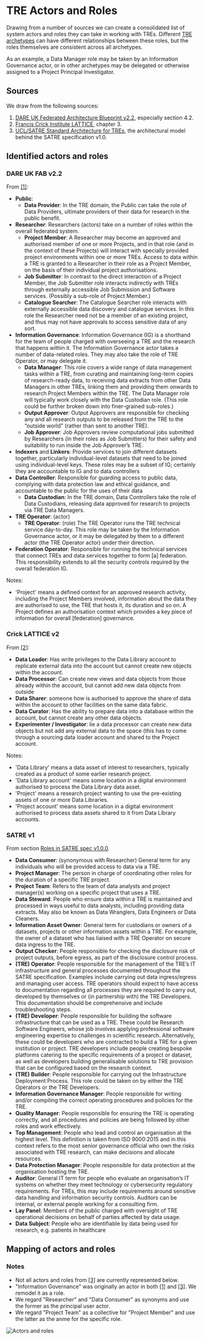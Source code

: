 # TRE Actors and Roles

Drawing from a number of sources we can create a consolidated list of system actors and roles they 
can take in working with TREs. Different [TRE archetypes]() can have different relationships between
these roles, but the roles themselves are consistent across all archetypes.

As an example, a Data Manager role may be taken by an Information Governance actor, or in other archetypes
may be delegated or otherwise assigned to a Project Principal Investigator.

## Sources

We draw from the following sources:

 1. [](#ref-1) [DARE UK Federated Architecture Blueprint v2.2](https://zenodo.org/records/14192786), especially section 4.2.
 2. [](#ref-2) [Francis Crick Institute LATTICE](https://doi.org/10.25418/crick.28759961.v2), chapter 3.
 3. [](#ref-3) [UCL/SATRE Standard Architecture for TREs](https://zenodo.org/records/10053383), the architectural model behind the SATRE specification v1.0.

## Identified actors and roles

### DARE UK FAB v2.2

From [[1]](#ref-1):

 * **Public**: 
   * **Data Provider**: In the TRE domain, the Public can take the role of Data Providers, ultimate providers 
	of their data for research in the public benefit.
 * **Researcher**: Researchers (actors) take on a number of roles within the overall federated system.
   * **Project Member**: A Researcher may become an approved and authorised member of one or more Projects, and 
	in that role (and in the context of these Projects) will interact with specially provided project 
	environments within one or more TREs. Access to data within a TRE is granted to a Researcher in their 
	role as a Project Member, on the basis of their individual project authorisations. 
   * **Job Submitter**: In contrast to the direct interaction of a Project Member, the Job Submitter role 
	interacts indirectly with TREs through externally accessible Job Submission and Software services.
	(Possibly a sub-role of Project Member.)  
   * **Catalogue Searcher**: The Catalogue Searcher role interacts with externally accessible data discovery 
	and catalogue services. In this role the Researcher need not be a member of an existing project, 
	and thus may not have approvals to access sensitive data of any sort. 
 * **Information Governance**: Information Governance (IG) is a shorthand for the team of people charged with 
	overseeing a TRE and the research that happens within it. The Information Governance actor takes 
	a number of data-related roles. They may also take the role of TRE Operator, or may delegate it.
   * **Data Manager**: This role covers a wide range of data management tasks within a TRE, from curating 
	and maintaining long-term copies of research-ready data, to receiving data extracts from other 
	Data Managers in other TREs, linking them and providing them onwards to research Project Members 
	within the TRE. The Data Manager role will typically work closely with the Data Custodian role. 
	(This role could be further broken down into finer-grained sub-roles.)
   * **Output Approver**: Output Approvers are responsible for checking any and all research outputs 
	to be released from the TRE to the “outside world” (rather than sent to another TRE). 
   * **Job Approver**: Job Approvers review computational jobs submitted by Researchers 
	(in their roles as Job Submitters) for their safety and suitability to run inside the Job Approver’s TRE.
 * **Indexers** and **Linkers**: Provide services to join different datasets together, particularly 
	individual-level datasets that need to be joined using individual-level keys. These roles may be a 
	subset of IG; certainly they are accountable to IG and to data controllers
* **Data Controller**: Responsible for guarding access to public data, complying with data protection 
	law and ethical guidance, and accountable to the public for the uses of their data
  * **Data Custodian**: In the TRE domain, Data Controllers take the role of Data Custodians, releasing 
	data approved for research to projects via TRE Data Managers. 
* **TRE Operator**: (actor) 
   * **TRE Operator**: (role) The TRE Operator runs the TRE technical service day-to-day. 
	This role may be taken by the Information Governance actor, or it may be delegated by them 
	to a different actor (the TRE Operator actor) under their direction. 
* **Federation Operator**: Responsible for running the technical services that connect TREs and 
	data services together to form \[a\] federation. This responsibility extends to all the security 
	controls required by the overall federation IG.


Notes:
 * 'Project' means a defined context for an approved research activity, including the Project Members involved, 
	information about the data they are authorised to use, the TRE that hosts it, its duration and so on. 
	A Project defines an authorisation context which provides a key piece of information for overall 
	\[federation\] governance.


### Crick LATTICE v2

From [[2]](#ref-2):

 * **Data Loader**: Has write privileges to the Data Library account to replicate 
	external data into the account but cannot create new objects within the 
	account. 
 * **Data Processor**: Can create new views and data objects from those already 
	within the account, but cannot add new data objects from outside 
 * **Data Sharer**: someone how is authorised to approve the share of data within the 
	account to other facilities on the same data fabric.
 * **Data Curator**: Has the ability to prepare data into a database within the 
	account, but cannot create any other data objects. 
 * **Experimenter / Investigator**: lie a data processor can create new data objects 
	but not add any external data to the space (this has to come through a sourcing 
	data loader account and shared to the Project account. 

Notes:
 * 'Data Library' means a data asset of interest to researchers, typically created as a 
	product of some earlier research project.
 * 'Data Library account' means some location in a digital environment authorised to process
	the Data Library data asset.
 * 'Project' means a research project wanting to use the pre-existing assets of one or more Data Libraries.
 * 'Project account' means some location in a digital environment authorised to process data assets
	shared to it from Data Library accounts.

### SATRE v1

From section [Roles in SATRE spec v1.0.0](https://satre-specification.readthedocs.io/en/latest/roles.html).

 * **Data Consumer**: (synonymous with Researcher) General term for any individuals who will be provided 
	access to data via a TRE.
 * **Project Manager**: The person in charge of coordinating other roles for the duration of a specific TRE project. 
 * **Project Team**: Refers to the team of data analysts and project manager(s) working on a specific project 
	that uses a TRE.
 * **Data Steward**: People who ensure data within a TRE is maintained and processed in ways useful to 
	data analysts, including providing data extracts. May also be known as Data Wranglers, Data Engineers or 
	Data Cleaners.
 * **Information Asset Owner**: General term for custodians or owners of a datasets, projects or other 
	information assets within a TRE. For example, the owner of a dataset who has liaised with a 
	TRE Operator on secure data ingress to the TRE.
 * **Output Checker**: People responsible for checking the disclosure risk of project outputs, before egress, 
	as part of the disclosure control process. 
 * **(TRE) Operator**: People responsible for the management of the TRE’s IT infrastructure and general processes 
	documented throughout the SATRE specification. Examples include carrying out data ingress/egress 
	and managing user access. TRE operators should expect to have access to documentation regarding all 
	processes they are required to carry out, developed by themselves or (in partnership with) the 
	TRE Developers. This documentation should be comprehensive and include troubleshooting steps.
 * **(TRE) Developer**: People responsible for building the software infrastructure that can be used as a TRE. 
	These could be Research Software Engineers, whose job involves applying professional software 
	engineering expertise to challenges in scientific research. Alternatively, these could be developers 
	who are contracted to build a TRE for a given institution or project. TRE developers include people 
	creating bespoke platforms catering to the specific requirements of a project or dataset, as well 
	as developers building generalisable solutions to TRE provision that can be configured based on 
	the research context.
 * **(TRE) Builder**: People responsible for carrying out the Infrastructure Deployment Process. This role 
	could be taken on by either the TRE Operators or the TRE Developers.
 * **Information Governance Manager**: People responsible for writing and/or compiling the correct operating 
	procedures and policies for the TRE.
 * **Quality Manager**: People responsible for ensuring the TRE is operating correctly, and all procedures 
	and policies are being followed by other roles and work effectively.
 * **Top Management**: People who lead and control an organisation at the highest level. 
	This definition is taken from ISO 9000:2015 and in this context refers to the most senior 
	governance official who own the risks associated with TRE research, can make decisions and 
	allocate resources.
 * **Data Protection Manager**: People responsible for data protection at the organisation hosting the TRE.
 * **Auditor**: General IT term for people who evaluate an organisation’s IT systems on whether they meet 
	technology or cybersecurity regulatory requirements. For TREs, this may include requirements around 
	sensitive data handling and information security controls. Auditors can be internal, or external 
	people working for a consulting firm.
 * **Lay Panel**: Members of the public charged with oversight of TRE operational decisions on behalf of 
	parties affected by data usage.
 * **Data Subject**: People who are identifiable by data being used for research, e.g. patients in healthcare


## Mapping of actors and roles

### Notes

 * Not all actors and roles from [[3]](#ref-3) are currently represented below.
 * "Information Governance" was originally an actor in both [[1]](#ref-1) and [[3]](#ref-3). We remodel it as a role.
 * We regard "Researcher" and "Data Consumer" as synonyms and use the former as the principal user actor.
 * We regard "Project Team" as a collective for "Project Member" and use the latter as the anme for the specific role.

![Actors and roles](Images/TRE_Actors_Roles.drawio.png)

